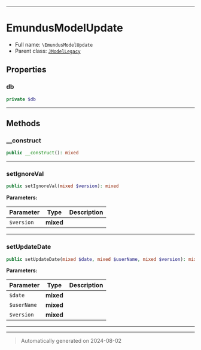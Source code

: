 ***

# EmundusModelUpdate





* Full name: `\EmundusModelUpdate`
* Parent class: [`JModelLegacy`](./JModelLegacy.md)



## Properties


### db



```php
private $db
```






***

## Methods


### __construct



```php
public __construct(): mixed
```












***

### setIgnoreVal



```php
public setIgnoreVal(mixed $version): mixed
```








**Parameters:**

| Parameter | Type | Description |
|-----------|------|-------------|
| `$version` | **mixed** |  |





***

### setUpdateDate



```php
public setUpdateDate(mixed $date, mixed $userName, mixed $version): mixed
```








**Parameters:**

| Parameter | Type | Description |
|-----------|------|-------------|
| `$date` | **mixed** |  |
| `$userName` | **mixed** |  |
| `$version` | **mixed** |  |





***


***
> Automatically generated on 2024-08-02
